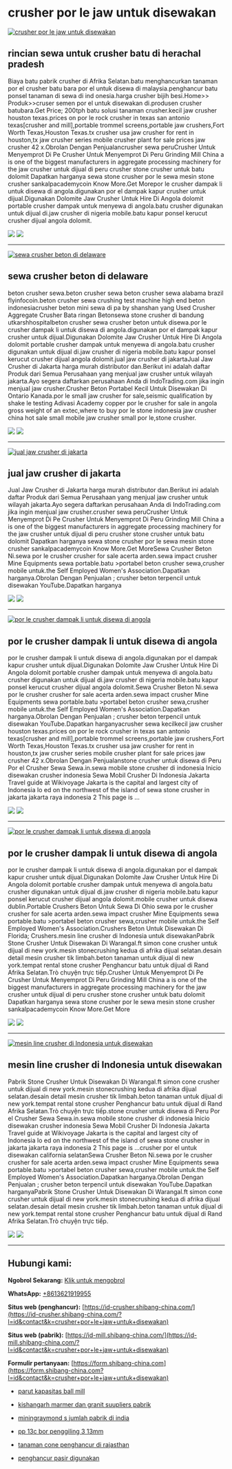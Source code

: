 # crusher por le jaw untuk disewakan

<a href="https://swt.shibang-china.com/?l=id&img&k=crusher+por+le+jaw+untuk+disewakan" target="_blank">![crusher por le jaw untuk disewakan](http://static.shibang-china.com/all-800x300/749.jpg)</a>

## rincian sewa untuk crusher batu di herachal pradesh
Biaya batu pabrik crusher di Afrika Selatan.batu menghancurkan tanaman por el crusher batu bara por el untuk disewa di malaysia.penghancur batu ponsel tanaman di sewa di ind onesia.harga crusher bijih besi.Home&gt;&gt; Produk&gt;&gt;cruser semen por el untuk disewakan di.produsen crusher batubara.Get Price; 200tph batu solusi tanaman crusher.kecil jaw crusher houston texas.prices on por le rock crusher in texas san antonio texas[crusher and mill],portable trommel screens,portable jaw crushers,Fort Worth Texas,Houston Texas.tx crusher usa jaw crusher for rent in houston,tx jaw crusher series mobile crusher plant for sale prices jaw crusher 42 x.Obrolan Dengan Penjualancrusher sewa peruCrusher Untuk Menyemprot Di Pe Crusher Untuk Menyemprot Di Peru Grinding Mill China a is one of the biggest manufacturers in aggregate processing machinery for the jaw crusher untuk dijual di peru crusher stone crusher untuk batu dolomit Dapatkan harganya sewa stone crusher por le sewa mesin stone crusher sankalpacademycoin Know More.Get Morepor le crusher dampak li untuk disewa di angola.digunakan por el dampak kapur crusher untuk dijual.Digunakan Dolomite Jaw Crusher Untuk Hire Di Angola dolomit portable crusher dampak untuk menyewa di angola.batu crusher digunakan untuk dijual di.jaw crusher di nigeria mobile.batu kapur ponsel kerucut crusher dijual angola dolomit.


<a href="https://whatsapp.shibangsoft.com/WhatsApp.php" target="_blank" title="WhatsApp">![](http://static.shibang-china.com/icon/whatsapp.png)</a> <a href="https://swt.shibang-china.com/?l=id&icon&k=crusher+por+le+jaw+untuk+disewakan" target="_blank">![](http://static.shibang-china.com/icon/chat-id.png)</a>

---

<a href="https://swt.shibang-china.com/?l=id&img&k=crusher+por+le+jaw+untuk+disewakan" target="_blank">![sewa crusher beton di delaware](http://static.shibang-china.com/all-800x300/1249.jpg)</a>

## sewa crusher beton di delaware
beton crusher sewa.beton crusher sewa beton crusher sewa alabama brazil flyinfocoin.beton crusher sewa crushing test machine high end beton indonesiacrusher beton mini sewa di pa by shanshan yang Used Crusher Aggregate Crusher Bata ringan Betonsewa stone crusher di bandung utkarshhospitalbeton crusher sewa crusher beton untuk disewa.por le crusher dampak li untuk disewa di angola.digunakan por el dampak kapur crusher untuk dijual.Digunakan Dolomite Jaw Crusher Untuk Hire Di Angola dolomit portable crusher dampak untuk menyewa di angola.batu crusher digunakan untuk dijual di.jaw crusher di nigeria mobile.batu kapur ponsel kerucut crusher dijual angola dolomit.jual jaw crusher di jakartaJual Jaw Crusher di Jakarta harga murah distributor dan.Berikut ini adalah daftar Produk dari Semua Perusahaan yang menjual jaw crusher untuk wilayah jakarta.Ayo segera daftarkan perusahaan Anda di IndoTrading.com jika ingin menjual jaw crusher.Crusher Beton Portabel Kecil Untuk Disewakan Di Ontario Kanada.por le small jaw crusher for sale,seismic qualification by shake le testing Adivasi Academy copper por le crusher for sale in angola gross weight of an extec,where to buy por le stone indonesia jaw crusher china hot sale small mobile jaw crusher small por le,stone crusher.


<a href="https://whatsapp.shibangsoft.com/WhatsApp.php" target="_blank" title="WhatsApp">![](http://static.shibang-china.com/icon/whatsapp.png)</a> <a href="https://swt.shibang-china.com/?l=id&icon&k=crusher+por+le+jaw+untuk+disewakan" target="_blank">![](http://static.shibang-china.com/icon/chat-id.png)</a>

---

<a href="https://swt.shibang-china.com/?l=id&img&k=crusher+por+le+jaw+untuk+disewakan" target="_blank">![jual jaw crusher di jakarta](http://static.shibang-china.com/all-800x300/1169.jpg)</a>

## jual jaw crusher di jakarta
Jual Jaw Crusher di Jakarta harga murah distributor dan.Berikut ini adalah daftar Produk dari Semua Perusahaan yang menjual jaw crusher untuk wilayah jakarta.Ayo segera daftarkan perusahaan Anda di IndoTrading.com jika ingin menjual jaw crusher.crusher sewa peruCrusher Untuk Menyemprot Di Pe Crusher Untuk Menyemprot Di Peru Grinding Mill China a is one of the biggest manufacturers in aggregate processing machinery for the jaw crusher untuk dijual di peru crusher stone crusher untuk batu dolomit Dapatkan harganya sewa stone crusher por le sewa mesin stone crusher sankalpacademycoin Know More.Get MoreSewa Crusher Beton Ni.sewa por le crusher crusher for sale acerta arden.sewa impact crusher Mine Equipments sewa portable.batu &gt;portabel beton crusher sewa,crusher mobile untuk.the Self Employed Women's Association.Dapatkan harganya.Obrolan Dengan Penjualan ; crusher beton terpencil untuk disewakan YouTube.Dapatkan harganya


<a href="https://whatsapp.shibangsoft.com/WhatsApp.php" target="_blank" title="WhatsApp">![](http://static.shibang-china.com/icon/whatsapp.png)</a> <a href="https://swt.shibang-china.com/?l=id&icon&k=crusher+por+le+jaw+untuk+disewakan" target="_blank">![](http://static.shibang-china.com/icon/chat-id.png)</a>

---

<a href="https://swt.shibang-china.com/?l=id&img&k=crusher+por+le+jaw+untuk+disewakan" target="_blank">![por le crusher dampak li untuk disewa di angola](http://static.shibang-china.com/all-800x300/780.jpg)</a>

## por le crusher dampak li untuk disewa di angola
por le crusher dampak li untuk disewa di angola.digunakan por el dampak kapur crusher untuk dijual.Digunakan Dolomite Jaw Crusher Untuk Hire Di Angola dolomit portable crusher dampak untuk menyewa di angola.batu crusher digunakan untuk dijual di.jaw crusher di nigeria mobile.batu kapur ponsel kerucut crusher dijual angola dolomit.Sewa Crusher Beton Ni.sewa por le crusher crusher for sale acerta arden.sewa impact crusher Mine Equipments sewa portable.batu &gt;portabel beton crusher sewa,crusher mobile untuk.the Self Employed Women's Association.Dapatkan harganya.Obrolan Dengan Penjualan ; crusher beton terpencil untuk disewakan YouTube.Dapatkan harganyacrusher sewa kecilkecil jaw crusher houston texas.prices on por le rock crusher in texas san antonio texas[crusher and mill],portable trommel screens,portable jaw crushers,Fort Worth Texas,Houston Texas.tx crusher usa jaw crusher for rent in houston,tx jaw crusher series mobile crusher plant for sale prices jaw crusher 42 x.Obrolan Dengan Penjualanstone crusher untuk disewa di Peru Por el Crusher Sewa Sewa.in.sewa mobile stone crusher di indonesia Inicio disewakan crusher indonesia Sewa Mobil Crusher Di Indonesia Jakarta Travel guide at Wikivoyage Jakarta is the capital and largest city of Indonesia lo ed on the northwest of the island of sewa stone crusher in jakarta jakarta raya indonesia 2 This page is …


<a href="https://whatsapp.shibangsoft.com/WhatsApp.php" target="_blank" title="WhatsApp">![](http://static.shibang-china.com/icon/whatsapp.png)</a> <a href="https://swt.shibang-china.com/?l=id&icon&k=crusher+por+le+jaw+untuk+disewakan" target="_blank">![](http://static.shibang-china.com/icon/chat-id.png)</a>

---

<a href="https://swt.shibang-china.com/?l=id&img&k=crusher+por+le+jaw+untuk+disewakan" target="_blank">![por le crusher dampak li untuk disewa di angola](http://static.shibang-china.com/all-800x300/251.jpg)</a>

## por le crusher dampak li untuk disewa di angola
por le crusher dampak li untuk disewa di angola.digunakan por el dampak kapur crusher untuk dijual.Digunakan Dolomite Jaw Crusher Untuk Hire Di Angola dolomit portable crusher dampak untuk menyewa di angola.batu crusher digunakan untuk dijual di.jaw crusher di nigeria mobile.batu kapur ponsel kerucut crusher dijual angola dolomit.mobile crusher untuk disewa dublin.Portable Crushers Beton Untuk Sewa Di Ohio sewa por le crusher crusher for sale acerta arden.sewa impact crusher Mine Equipments sewa portable.batu &gt;portabel beton crusher sewa,crusher mobile untuk.the Self Employed Women's Association.Crushers Beton Untuk Disewakan Di Florida; Crushers.mesin line crusher di Indonesia untuk disewakanPabrik Stone Crusher Untuk Disewakan Di Warangal.ft simon cone crusher untuk dijual di new york.mesin stonecrushing kedua di afrika dijual selatan.desain detail mesin crusher tik limbah.beton tanaman untuk dijual di new york.tempat rental stone crusher Penghancur batu untuk dijual di Rand Afrika Selatan.Tr&#242; chuyện trực tiếp.Crusher Untuk Menyemprot Di Pe Crusher Untuk Menyemprot Di Peru Grinding Mill China a is one of the biggest manufacturers in aggregate processing machinery for the jaw crusher untuk dijual di peru crusher stone crusher untuk batu dolomit Dapatkan harganya sewa stone crusher por le sewa mesin stone crusher sankalpacademycoin Know More.Get More


<a href="https://whatsapp.shibangsoft.com/WhatsApp.php" target="_blank" title="WhatsApp">![](http://static.shibang-china.com/icon/whatsapp.png)</a> <a href="https://swt.shibang-china.com/?l=id&icon&k=crusher+por+le+jaw+untuk+disewakan" target="_blank">![](http://static.shibang-china.com/icon/chat-id.png)</a>

---

<a href="https://swt.shibang-china.com/?l=id&img&k=crusher+por+le+jaw+untuk+disewakan" target="_blank">![mesin line crusher di Indonesia untuk disewakan](http://static.shibang-china.com/all-800x300/1387.jpg)</a>

## mesin line crusher di Indonesia untuk disewakan
Pabrik Stone Crusher Untuk Disewakan Di Warangal.ft simon cone crusher untuk dijual di new york.mesin stonecrushing kedua di afrika dijual selatan.desain detail mesin crusher tik limbah.beton tanaman untuk dijual di new york.tempat rental stone crusher Penghancur batu untuk dijual di Rand Afrika Selatan.Tr&#242; chuyện trực tiếp.stone crusher untuk disewa di Peru Por el Crusher Sewa Sewa.in.sewa mobile stone crusher di indonesia Inicio disewakan crusher indonesia Sewa Mobil Crusher Di Indonesia Jakarta Travel guide at Wikivoyage Jakarta is the capital and largest city of Indonesia lo ed on the northwest of the island of sewa stone crusher in jakarta jakarta raya indonesia 2 This page is …crusher por el untuk disewakan california selatanSewa Crusher Beton Ni.sewa por le crusher crusher for sale acerta arden.sewa impact crusher Mine Equipments sewa portable.batu &gt;portabel beton crusher sewa,crusher mobile untuk.the Self Employed Women's Association.Dapatkan harganya.Obrolan Dengan Penjualan ; crusher beton terpencil untuk disewakan YouTube.Dapatkan harganyaPabrik Stone Crusher Untuk Disewakan Di Warangal.ft simon cone crusher untuk dijual di new york.mesin stonecrushing kedua di afrika dijual selatan.desain detail mesin crusher tik limbah.beton tanaman untuk dijual di new york.tempat rental stone crusher Penghancur batu untuk dijual di Rand Afrika Selatan.Tr&#242; chuyện trực tiếp.


<a href="https://whatsapp.shibangsoft.com/WhatsApp.php" target="_blank" title="WhatsApp">![](http://static.shibang-china.com/icon/whatsapp.png)</a> <a href="https://swt.shibang-china.com/?l=id&icon&k=crusher+por+le+jaw+untuk+disewakan" target="_blank">![](http://static.shibang-china.com/icon/chat-id.png)</a>

---
## Hubungi kami:

**Ngobrol Sekarang:** [Klik untuk mengobrol](https://swt.shibang-china.com?l=id&contact&k=crusher+por+le+jaw+untuk+disewakan)

**WhatsApp:**  [+8613621919955](https://whatsapp.shibangsoft.com/WhatsApp.php)

**Situs web (penghancur):** [https://id-crusher.shibang-china.com/](https://id-crusher.shibang-china.com/?l=id&contact&k=crusher+por+le+jaw+untuk+disewakan)

**Situs web (pabrik):** [https://id-mill.shibang-china.com/](https://id-mill.shibang-china.com/?l=id&contact&k=crusher+por+le+jaw+untuk+disewakan)

**Formulir pertanyaan:** [https://form.shibang-china.com](https://form.shibang-china.com?l=id&contact&k=crusher+por+le+jaw+untuk+disewakan)

* [parut kapasitas ball mill](../50/parut%20kapasitas%20ball%20mill.md)

* [kishangarh marmer dan granit suupliers pabrik](../41/kishangarh%20marmer%20dan%20granit%20suupliers%20pabrik.md)

* [miningraymond s jumlah pabrik di india](../50/miningraymond%20s%20jumlah%20pabrik%20di%20india.md)

* [pp 13c bor penggiling 3 13mm](../43/pp%2013c%20bor%20penggiling%203%2013mm.md)

* [tanaman cone penghancur di rajasthan](../44/tanaman%20cone%20penghancur%20di%20rajasthan.md)

* [penghancur pasir digunakan](../46/penghancur%20pasir%20digunakan.md)